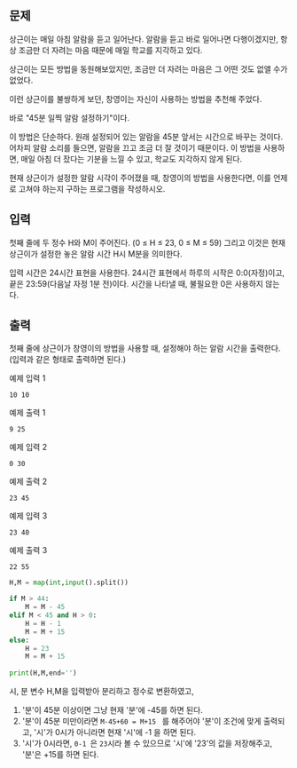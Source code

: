 ## 문제

상근이는 매일 아침 알람을 듣고 일어난다. 알람을 듣고 바로 일어나면 다행이겠지만, 항상 조금만 더 자려는 마음 때문에 매일 학교를 지각하고 있다.

상근이는 모든 방법을 동원해보았지만, 조금만 더 자려는 마음은 그 어떤 것도 없앨 수가 없었다.

이런 상근이를 불쌍하게 보던, 창영이는 자신이 사용하는 방법을 추천해 주었다.

바로 "45분 일찍 알람 설정하기"이다.

이 방법은 단순하다. 원래 설정되어 있는 알람을 45분 앞서는 시간으로 바꾸는 것이다. 어차피 알람 소리를 들으면, 알람을 끄고 조금 더 잘 것이기 때문이다. 이 방법을 사용하면, 매일 아침 더 잤다는 기분을 느낄 수 있고, 학교도 지각하지 않게 된다.

현재 상근이가 설정한 알람 시각이 주어졌을 때, 창영이의 방법을 사용한다면, 이를 언제로 고쳐야 하는지 구하는 프로그램을 작성하시오.

## 입력

첫째 줄에 두 정수 H와 M이 주어진다. (0 ≤ H ≤ 23, 0 ≤ M ≤ 59) 그리고 이것은 현재 상근이가 설정한 놓은 알람 시간 H시 M분을 의미한다.

입력 시간은 24시간 표현을 사용한다. 24시간 표현에서 하루의 시작은 0:0(자정)이고, 끝은 23:59(다음날 자정 1분 전)이다. 시간을 나타낼 때, 불필요한 0은 사용하지 않는다.

## 출력

첫째 줄에 상근이가 창영이의 방법을 사용할 때, 설정해야 하는 알람 시간을 출력한다. (입력과 같은 형태로 출력하면 된다.)

예제 입력 1

```
10 10
```

예제 출력 1

```
9 25
```

예제 입력 2

```
0 30
```

예제 출력 2

```
23 45
```

예제 입력 3

```
23 40
```

예제 출력 3

```
22 55
```



```python
H,M = map(int,input().split())

if M > 44:
    M = M - 45
elif M < 45 and H > 0:
    H = H - 1
    M = M + 15
else:
    H = 23
    M = M + 15
    
print(H,M,end='')
```

시, 분 변수 H,M을 입력받아 분리하고 정수로 변환하였고,

1. '분'이 45분 이상이면 그냥 현재 '분'에 -45를 하면 된다.
2. '분'이 45분 미만이라면 `M-45+60 = M+15 ` 를 해주어야 '분'이 조건에 맞게 출력되고, '시'가 0시가 아니라면 현재 '시'에 -1 을 하면 된다.
3. '시'가 0시라면, `0-1 `은 `23`시라 볼 수 있으므로 '시'에 '23'의 값을 저장해주고, '분'은 +15를 하면 된다.

